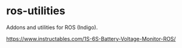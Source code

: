 # ros-utilities
Addons and utilities for ROS (Indigo).

https://www.instructables.com/1S-6S-Battery-Voltage-Monitor-ROS/

